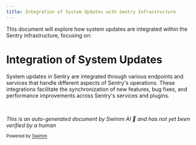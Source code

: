 ```yaml
---
title: Integration of System Updates with Sentry Infrastructure
---
```

This document will explore how system updates are integrated within the Sentry infrastructure, focusing on:

# Integration of System Updates

System updates in Sentry are integrated through various endpoints and services that handle different aspects of Sentry's operations. These integrations facilitate the synchronization of new features, bug fixes, and performance improvements across Sentry's services and plugins.

&nbsp;

*This is an auto-generated document by Swimm AI 🌊 and has not yet been verified by a human*

<SwmMeta version="3.0.0" repo-id="Z2l0aHViJTNBJTNBc2VudHJ5JTNBJTNBZ2V0c2VudHJ5" repo-name="sentry"><sup>Powered by [Swimm](/)</sup></SwmMeta>
